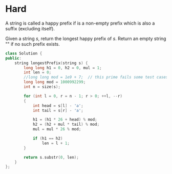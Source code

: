 # Hard

A string is called a happy prefix if is a non-empty prefix which is also a suffix (excluding itself).

Given a string $s$, return the longest happy prefix of $s$. Return an empty string "" if no such prefix exists.

```cpp
class Solution {
public:
    string longestPrefix(string s) {
        long long h1 = 0, h2 = 0, mul = 1;
        int len = 0;
        //long long mod = 1e9 + 7;  // this prime fails some test cases.
        long long mod = 1000992299;
        int n = size(s);

        for (int l = 0, r = n - 1; r > 0; ++l, --r)
        {
            int head = s[l] - 'a';
            int tail = s[r] - 'a';

            h1 = (h1 * 26 + head) % mod;
            h2 = (h2 + mul * tail) % mod;
            mul = mul * 26 % mod;

            if (h1 == h2)
                len = l + 1;
        }

        return s.substr(0, len);
    }
};
```
